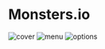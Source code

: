 # Monsters.io

![cover](https://github.com/omeralpcolak/Monsters.io/assets/112391850/11178880-389e-407a-afe3-b4d87d6849f7)    ![menu](https://github.com/omeralpcolak/Monsters.io/assets/112391850/09242716-59de-411b-abd7-e9ac9b758cc6)    ![options](https://github.com/omeralpcolak/Monsters.io/assets/112391850/d5309dab-9f40-4fcd-af50-bc5a919378ac)

    





